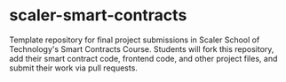 # scaler-smart-contracts
Template repository for final project submissions in Scaler School of Technology's Smart Contracts Course. Students will fork this repository, add their smart contract code, frontend code, and other project files, and submit their work via pull requests.
